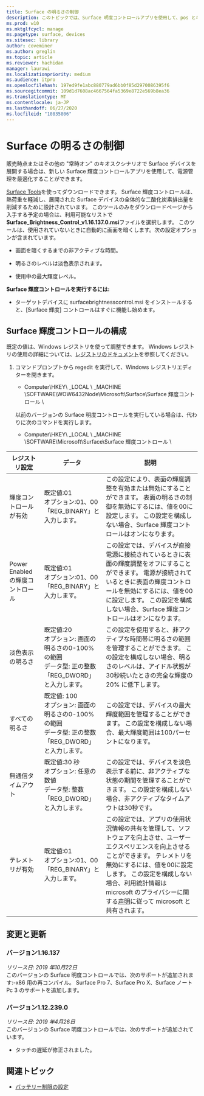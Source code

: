 ```yaml
---
title: Surface の明るさの制御
description: このトピックでは、Surface 明度コントロールアプリを使用して、pos とキオスクのシナリオでディスプレイの明るさを管理する方法について説明します。
ms.prod: w10
ms.mktglfcycl: manage
ms.pagetype: surface, devices
ms.sitesec: library
author: coveminer
ms.author: greglin
ms.topic: article
ms.reviewer: hachidan
manager: laurawi
ms.localizationpriority: medium
ms.audience: itpro
ms.openlocfilehash: 197ed9fe1abc880779ad6bb0f85d2970086395f6
ms.sourcegitcommit: 109d1d7608ac4667564fa5369e8722e569b8ea36
ms.translationtype: MT
ms.contentlocale: ja-JP
ms.lasthandoff: 06/27/2020
ms.locfileid: "10835806"
---
```

# Surface の明るさの制御

販売時点またはその他の "常時オン" のキオスクシナリオで Surface デバイスを展開する場合は、新しい Surface 輝度コントロールアプリを使用して、電源管理を最適化することができます。

[Surface Tools](https://www.microsoft.com/download/details.aspx?id=46703)を使ってダウンロードできます。
Surface 輝度コントロールは、熱荷重を軽減し、展開された Surface デバイスの全体的な二酸化炭素排出量を削減するために設計されています。
このツールのみをダウンロードページから入手する予定の場合は、利用可能なリストで**Surface_Brightness_Control_v1.16.137.0.msi**ファイルを選択します。
このツールは、使用されていないときに自動的に画面を暗くします。次の設定オプションが含まれています。

- 画面を暗くするまでの非アクティブな時間。

- 明るさのレベルは淡色表示されます。

- 使用中の最大輝度レベル。

**Surface 輝度コントロールを実行するには:**

- ターゲットデバイスに surfacebrightnesscontrol.msi をインストールすると、[Surface 輝度] コントロールはすぐに機能し始めます。

##  <a name="configuring-surface-brightness-control"></a>Surface 輝度コントロールの構成

既定の値は、Windows レジストリを使って調整できます。 Windows レジストリの使用の詳細については、[レジストリのドキュメント](https://docs.microsoft.com/windows/desktop/sysinfo/registry)を参照してください。

1.  コマンドプロンプトから regedit を実行して、Windows レジストリエディターを開きます。
    
      - Computer\HKEY\ _LOCAL \ _MACHINE \SOFTWARE\WOW6432Node\Microsoft\Surface\Surface 輝度コントロール \ 
    
    以前のバージョンの Surface 明度コントロールを実行している場合は、代わりに次のコマンドを実行します。
    
      - Computer\HKEY\ _LOCAL \ _MACHINE \SOFTWARE\Microsoft\Surface\Surface 輝度コントロール \


| レジストリ設定 | データ| 説明  
|-----------|------------|---------------
| 輝度コントロールが有効  |  既定値:01  <br> オプション:01、00 <br> 「REG_BINARY」と入力します。 |  この設定により、表面の輝度調整を有効または無効にすることができます。 表面の明るさの制御を無効にするには、値を00に設定します。 この設定を構成しない場合、Surface 輝度コントロールはオンになります。 |
| Power Enabled の輝度コントロール| 既定値:01 <br> オプション:01、00 <br> 「REG_BINARY」と入力します。 | この設定では、デバイスが直接電源に接続されているときに表面の輝度調整をオフにすることができます。 電源が接続されているときに表面の輝度コントロールを無効にするには、値を00に設定します。 この設定を構成しない場合、Surface 輝度コントロールはオンになります。 |
| 淡色表示の明るさ   | 既定値:20  <br>オプション: 画面の明るさの0-100% の範囲 <br> データ型: 正の整数 <br> 「REG_DWORD」と入力します。 | この設定を使用すると、非アクティブな時間帯に明るさの範囲を管理することができます。 この設定を構成しない場合、明るさのレベルは、アイドル状態が30秒続いたときの完全な輝度の20% に低下します。 |
すべての明るさ   | 既定値: 100  <br>オプション: 画面の明るさの0-100% の範囲 <br> データ型: 正の整数 <br> 「REG_DWORD」と入力します。  | この設定では、デバイスの最大輝度範囲を管理することができます。 この設定を構成しない場合、最大輝度範囲は100パーセントになります。|  
| 無通信タイムアウト| 既定値:30 秒 <br>オプション: 任意の数値  <br>データ型: 整数  <br> 「REG_DWORD」と入力します。 | この設定では、デバイスを淡色表示する前に、非アクティブな状態の期間を管理することができます。 この設定を構成しない場合、非アクティブなタイムアウトは30秒です。|
| テレメトリが有効 | 既定値:01 <br>オプション:01、00 <br> 「REG_BINARY」と入力します。  | この設定では、アプリの使用状況情報の共有を管理して、ソフトウェアを向上させ、ユーザーエクスペリエンスを向上させることができます。 テレメトリを無効にするには、値を00に設定します。 この設定を構成しない場合、利用統計情報は microsoft のプライバシーに関する[声明](https://privacy.microsoft.com/privacystatement)に従って microsoft と共有されます。 |

##  <a name="changes-and-updates"></a>変更と更新

###  <a name="version-1.16.137"></a>バージョン1.16.137<br>
*リリース日: 2019 年10月22日*<br>
このバージョンの Surface 明度コントロールでは、次のサポートが追加されます:-x86 用の再コンパイル。 Surface Pro 7、Surface Pro X、Surface ノート Pc 3 のサポートを追加します。 

###  <a name="version-1.12.239.0"></a>バージョン1.12.239.0
*リリース日: 2019 年4月26日*<br>
このバージョンの Surface 明度コントロールでは、次のサポートが追加されています。
- タッチの遅延が修正されました。


##  <a name="related-topics"></a>関連トピック

- [バッテリー制限の設定](battery-limit.md)
